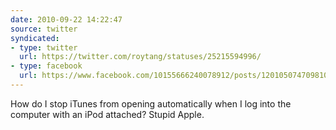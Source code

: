 ```yaml
---
date: 2010-09-22 14:22:47
source: twitter
syndicated:
- type: twitter
  url: https://twitter.com/roytang/statuses/25215594996/
- type: facebook
  url: https://www.facebook.com/10155666240078912/posts/120105074709810
---
```


How do I stop iTunes from opening automatically when I log into the computer with an iPod attached? Stupid Apple.